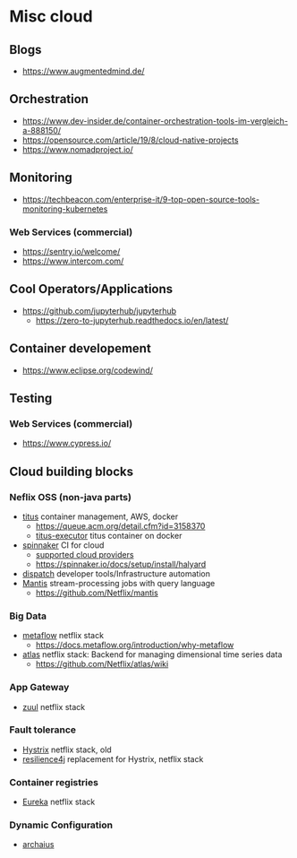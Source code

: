 # Misc cloud

## Blogs

* https://www.augmentedmind.de/

## Orchestration

* https://www.dev-insider.de/container-orchestration-tools-im-vergleich-a-888150/
* https://opensource.com/article/19/8/cloud-native-projects
* https://www.nomadproject.io/

## Monitoring

* https://techbeacon.com/enterprise-it/9-top-open-source-tools-monitoring-kubernetes

### Web Services (commercial)

* https://sentry.io/welcome/
* https://www.intercom.com/

## Cool Operators/Applications

* https://github.com/jupyterhub/jupyterhub
  + https://zero-to-jupyterhub.readthedocs.io/en/latest/

## Container developement

* https://www.eclipse.org/codewind/

## Testing

### Web Services (commercial)

* https://www.cypress.io/

## Cloud building blocks


### Neflix OSS (non-java parts)

* [titus](https://netflix.github.io/titus/) container management, AWS, docker
  + https://queue.acm.org/detail.cfm?id=3158370
  + [titus-executor](https://github.com/Netflix/titus-executor) titus container on docker
* [spinnaker](https://spinnaker.io/) CI for cloud
  + [supported cloud providers](https://spinnaker.io/docs/setup/install/providers/)
  + https://spinnaker.io/docs/setup/install/halyard
* [dispatch](https://hawkins.gitbook.io/dispatch/) developer tools/Infrastructure automation
* [Mantis](https://netflix.github.io/mantis/) stream-processing jobs with query language
  + https://github.com/Netflix/mantis

### Big Data

* [metaflow](https://github.com/Netflix/metaflow) netflix stack
  + https://docs.metaflow.org/introduction/why-metaflow
* [atlas](https://github.com/Netflix/atlas) netflix stack: Backend for managing dimensional time series data
  + https://github.com/Netflix/atlas/wiki
  
### App Gateway

* [zuul](https://github.com/Netflix/zuul) netflix stack

### Fault tolerance

* [Hystrix](https://github.com/Netflix/Hystrix) netflix stack, old
* [resilience4j](https://github.com/resilience4j/resilience4j) replacement for Hystrix, netflix stack

### Container registries

* [Eureka](https://github.com/Netflix/eureka) netflix stack

### Dynamic Configuration

* [archaius](https://github.com/Netflix/archaius)
 
